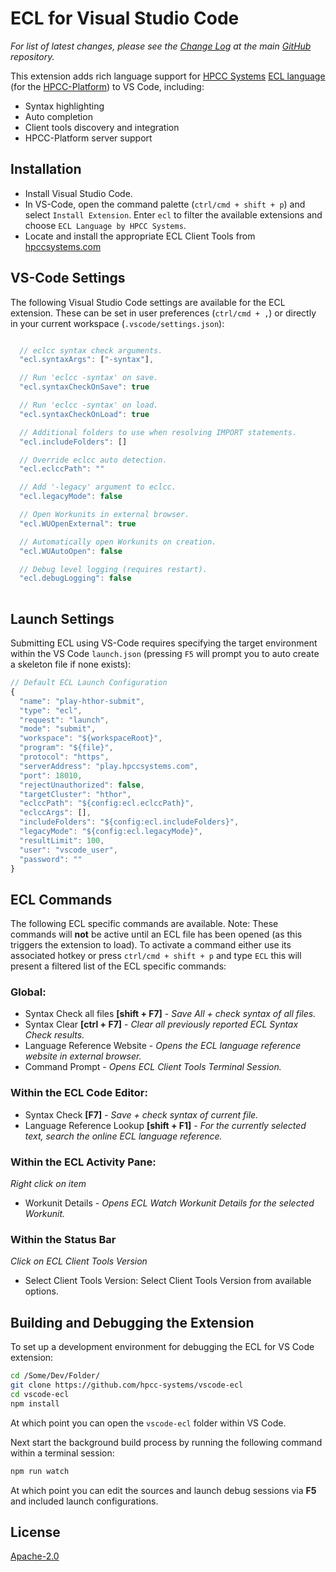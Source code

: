 # ECL for Visual Studio Code
_For list of latest changes, please see the  [Change Log](https://github.com/hpcc-systems/vscode-ecl/blob/master/CHANGELOG.md) at the main [GitHub](https://github.com/hpcc-systems/vscode-ecl) repository._

This extension adds rich language support for [HPCC Systems](https://hpccsystems.com/) [ECL language](https://hpccsystems.com/training/documentation/ecl-language-reference/html) (for the [HPCC-Platform](https://github.com/hpcc-systems/HPCC-Platform)) to VS Code, including:

* Syntax highlighting
* Auto completion
* Client tools discovery and integration
* HPCC-Platform server support

## Installation

* Install Visual Studio Code. 
* In VS-Code, open the command palette (`ctrl/cmd + shift + p`) and select `Install Extension`.  Enter `ecl` to filter the available extensions and choose `ECL Language by HPCC Systems`.
* Locate and install the appropriate ECL Client Tools from [hpccsystems.com](https://hpccsystems.com/download/archive)

## VS-Code Settings

The following Visual Studio Code settings are available for the ECL extension.  These can be set in user preferences (`ctrl/cmd + ,`) or directly in your current workspace (`.vscode/settings.json`):

```javascript

  // eclcc syntax check arguments.
  "ecl.syntaxArgs": ["-syntax"],

  // Run 'eclcc -syntax' on save.
  "ecl.syntaxCheckOnSave": true

  // Run 'eclcc -syntax' on load.
  "ecl.syntaxCheckOnLoad": true

  // Additional folders to use when resolving IMPORT statements.
  "ecl.includeFolders": []

  // Override eclcc auto detection.
  "ecl.eclccPath": ""

  // Add '-legacy' argument to eclcc.
  "ecl.legacyMode": false

  // Open Workunits in external browser.
  "ecl.WUOpenExternal": true

  // Automatically open Workunits on creation.
  "ecl.WUAutoOpen": false

  // Debug level logging (requires restart).
  "ecl.debugLogging": false
  
```

## Launch Settings

Submitting ECL using VS-Code requires specifying the target environment within the VS Code `launch.json` (pressing `F5` will prompt you to auto create a skeleton file if none exists):

```javascript
// Default ECL Launch Configuration
{
  "name": "play-hthor-submit",
  "type": "ecl",
  "request": "launch",
  "mode": "submit",
  "workspace": "${workspaceRoot}",
  "program": "${file}",
  "protocol": "https",
  "serverAddress": "play.hpccsystems.com",
  "port": 18010,
  "rejectUnauthorized": false,
  "targetCluster": "hthor",
  "eclccPath": "${config:ecl.eclccPath}",
  "eclccArgs": [],
  "includeFolders": "${config:ecl.includeFolders}",
  "legacyMode": "${config:ecl.legacyMode}",
  "resultLimit": 100,
  "user": "vscode_user",
  "password": ""
}
```

## ECL Commands

The following ECL specific commands are available.  Note:  These commands will **not** be active until an ECL file has been opened (as this triggers the extension to load).  To activate a command either use its associated hotkey or press `ctrl/cmd + shift + p` and type `ECL` this will present a filtered list of the ECL specific commands:

### Global:

* Syntax Check all files **[shift + F7]** - _Save All + check syntax of all files._
* Syntax Clear **[ctrl + F7]** - _Clear all previously reported ECL Syntax Check results._
* Language Reference Website - _Opens the ECL language reference website in external browser._
* Command Prompt - _Opens ECL Client Tools Terminal Session._

### Within the ECL Code Editor:

* Syntax Check **[F7]** - _Save + check syntax of current file._
* Language Reference Lookup **[shift + F1]** - _For the currently selected text, search the online ECL language reference._

### Within the ECL Activity Pane:
_Right click on item_

* Workunit Details - _Opens ECL Watch Workunit Details for the selected Workunit._

### Within the Status Bar
_Click on ECL Client Tools Version_

* Select Client Tools Version: Select Client Tools Version from available options.

## Building and Debugging the Extension

To set up a development environment for debugging the ECL for VS Code extension:

```bash
cd /Some/Dev/Folder/
git clone https://github.com/hpcc-systems/vscode-ecl
cd vscode-ecl
npm install
```

At which point you can open the `vscode-ecl` folder within VS Code.  

Next start the background build process by running the following command within a terminal session:

```bash
npm run watch
```

At which point you can edit the sources and launch debug sessions via **F5** and included launch configurations.

## License
[Apache-2.0](LICENSE)
